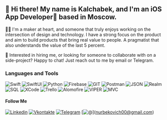 ## 👋 Hi there! My name is Kalchabek, and I'm an iOS App Developer based in Moscow. 

🧑‍🎨 I'm a maker at heart, and someone that truly enjoys working on the intersection of design and technology. I have a strong focus on the product and aim to build products that bring real value to people. A pragmatist that also understands the value of the last 5 percent.

💌 Interested in hiring me, or looking for someone to collaborate with on a side-project? Happy to chat! Just reach out to me by email or Telegram. 

 

### Languages and Tools 
![Swift](https://img.shields.io/badge/-Swift-0C0E12?style=for-the-badge&logo=swift)
![SwiftUI](https://img.shields.io/badge/-SwiftUI-0C0E12?style=for-the-badge&logo=Swift)
![Python](https://img.shields.io/badge/-Python-0C0E12?style=for-the-badge&logo=python)
![Firebase](https://img.shields.io/badge/-Firebase-0C0E12?style=for-the-badge&logo=firebase)
![GIT](https://img.shields.io/badge/-GIT-0C0E12?style=for-the-badge&logo=git)
![Postman](https://img.shields.io/badge/-Postman-0C0E12?style=for-the-badge&logo=postman)
![JSON](https://img.shields.io/badge/-JSON-0C0E12?style=for-the-badge&logo=JSON)
![Realm](https://img.shields.io/badge/-Realm-0C0E12?style=for-the-badge&logo=Realm)
![SQL](https://img.shields.io/badge/-mySQL-0C0E12?style=for-the-badge&logo=mySQL)
![XCode](https://img.shields.io/badge/-XCode-0C0E12?style=for-the-badge&logo=xcode)
![Trello](https://img.shields.io/badge/-Trello-0C0E12?style=for-the-badge&logo=trello)
![Alomofire](https://img.shields.io/badge/-Alamofire-0C0E12?style=for-the-badge&logo=alomofire)
![VIPER](https://img.shields.io/badge/-VIPER-0C0E12?style=for-the-badge&logo=Viper)
![MVC](https://img.shields.io/badge/-MVC-0C0E12?style=for-the-badge&logo=MVC)






#### Follow Me

[![Linkedin](https://img.shields.io/badge/-LINKEDIN-0C0E12?style=for-the-badge&logo=linkedin&logoColor=0C0E1)](https://linkedin.com/in/kalchabek-nurbekov-42962b237)
[![Vkontakte](https://img.shields.io/badge/-VKontakte-0C0E12?style=for-the-badge&logo=Vk&logoColor=0C0E1)](https://vk.com/kalchabek)
[![Telegram](https://img.shields.io/badge/-Telegram-0C0E12?style=for-the-badge&logo=Telegram&logoColor=0C0E1)](https://t.me/ios_dev_kalchabek)
[![@](https://img.shields.io/badge/-@-0C0E12?style=for-the-badge&logo=Email&logoColor=0C0E1)](<a href="mailto:nurbekovich00@gmail.com">nurbekovich00@gmail.com</a>)



